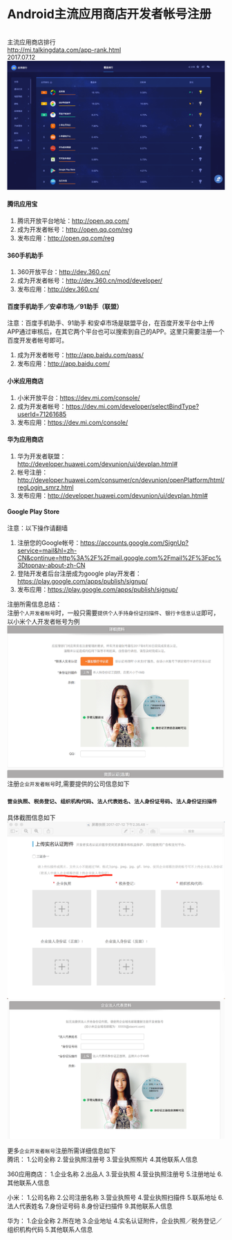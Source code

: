 Android主流应用商店开发者帐号注册
=======
<br>主流应用商店排行<br>
http://mi.talkingdata.com/app-rank.html
<br>2017.07.12
![image](https://github.com/dlshare/dlshare/blob/master/screenshot/third_party_android_app_store.png)
#### 腾讯应用宝
1. 腾讯开放平台地址：http://open.qq.com/﻿
2. 成为开发者帐号：http://open.qq.com/reg
3. 发布应用：http://open.qq.com/reg
#### 360手机助手
1. 360开放平台：http://dev.360.cn/
2. 成为开发者帐号：http://dev.360.cn/mod/developer/
3. 发布应用：http://dev.360.cn/
#### 百度手机助手／安卓市场／91助手（联盟）
注意：百度手机助手、91助手 和安卓市场是联盟平台，在百度开发平台中上传APP通过审核后，在其它两个平台也可以搜索到自己的APP。这里只需要注册一个百度开发者帐号即可。
1. 成为开发者帐号：http://app.baidu.com/pass/
2. 发布应用：http://app.baidu.com/
#### 小米应用商店
1. 小米开放平台：https://dev.mi.com/console/
2. 成为开发者帐号：https://dev.mi.com/developer/selectBindType?userId=71261685
3. 发布应用：https://dev.mi.com/console/
#### 华为应用商店
1. 华为开发者联盟：http://developer.huawei.com/devunion/ui/devplan.html#
2. 帐号注册：http://developer.huawei.com/consumer/cn/devunion/openPlatform/html/regLogin_smrz.html
3. 发布应用：http://developer.huawei.com/devunion/ui/devplan.html#
#### Google Play Store
注意：以下操作请翻墙
1. 注册您的Google帐号：https://accounts.google.com/SignUp?service=mail&hl=zh-CN&continue=http%3A%2F%2Fmail.google.com%2Fmail%2F%3Fpc%3Dtopnav-about-zh-CN
2. 登陆开发者后台注册成为google play开发者：https://play.google.com/apps/publish/signup/
3. 发布应用：https://play.google.com/apps/publish/signup/
 
注册所需信息总结：<br>
注册`个人开发者帐号`时，一般只需要`提供个人手持身份证扫描件`、`银行卡信息认证`即可，以小米个人开发者帐号为例<br>
![image](https://github.com/dlshare/dlshare/blob/master/screenshot/xiaomi_more.png)
注册`企业开发者帐号`时,需要提供的公司信息如下<br>
        
#### `营业执照`、`税务登记`、`组织机构代码`、`法人代表姓名`、`法人身份证号码`、`法人身份证扫描件`
        
具体截图信息如下
![image](https://github.com/dlshare/dlshare/blob/master/screenshot/huawei.png)
![image](https://github.com/dlshare/dlshare/blob/master/screenshot/xiaomi.png)

更多`企业开发者帐号`注册所需详细信息如下<br>
 腾讯：
 1.公司全称
 2.营业执照注册号
 3.营业执照照片
 4.其他联系人信息
 
 360应用商店：
 1.企业名称
 2.出品人
 3.营业执照
 4.营业执照注册号
 5.注册地址
 6.其他联系人信息
 
 小米：
 1.公司名称
 2.公司注册名称
 3.营业执照号
 4.营业执照扫描件
 5.联系地址
 6.法人代表姓名
 7.身份证号码
 8.身份证扫描件
 9.其他联系人信息
 
 华为：
 1.企业全称
 2.所在地
 3.企业地址
 4.实名认证附件，企业执照／税务登记／组织机构代码
 5.其他联系人信息
 
 